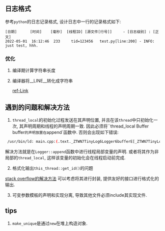 

## 日志格式

参考`python`的日志记录格式, 设计日志中一行的记录格式如下:

```
[日期]      [时间]    [毫秒]  [线程ID] [源文件[行号]]     - [日志级别] : [正文]
2022-05-01  16:12:46  233     tid=123456   test.py[line:200] - INFO: just test, hhh.
```

### 优化

1. 编译期计算字符串长度


2. 编译器将__LINE__转化成字符串

    [ref-Link](https://blog.csdn.net/tcmprogrammer/article/details/41014811)


## 遇到的问题和解决方法

1. `thread_local`的初始化过程发送在其声明位置, 并且在该`thread`中只初始化一次, 其声明周期和线程的声明周期一致. 因此必须将``thread_local Buffer buffer`的声明放置在`append`函数中. 否则会出现如下错误:

```bash
 /usr/bin/ld: main.cpp:(.text._ZTWN7TinyLog6Logger6bufferE[_ZTWN7TinyLog6Logger6bufferE]+0x19): undefined reference to `TinyLog::Logger::buffer'
```

解决方法就是在`Logger::append`函数中进行线程局部变量的声明. 或者将其作为非局部的`thread_local`, 这样该变量的初始化会在线程启动前完成.


2. 格式化输出`this_thread::get_id()`的问题

[stack overflow的解决方法](https://stackoverflow.com/questions/61203655/how-to-printf-stdthis-threadget-id-in-c)
可以考虑将其进行封装, 提供友好的接口进行格式化的输出.

3. 可变参数模板的声明和实现分离, 导致其他文件必须include其实现文件.


## tips

1. `make_unique`是通过`new`在堆上构造对象.
